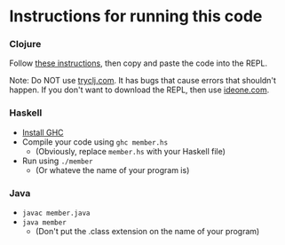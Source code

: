 # Instructions for running this code

### Clojure

Follow [these instructions](https://clojure.org/guides/getting_started), then copy and paste the code into the REPL.

Note: Do NOT use [tryclj.com](http://www.tryclj.com). It has bugs that cause errors that shouldn't happen.
If you don't want to download the REPL, then use [ideone.com](https://ideone.com).

### Haskell

 - [Install GHC](https://www.haskell.org/ghc/download_ghc_7_6_1)
 - Compile your code using `ghc member.hs`
   - (Obviously, replace `member.hs` with your Haskell file)
 - Run using `./member`
   - (Or whateve the name of your program is)

### Java

 - `javac member.java`
 - `java member`
   - (Don't put the .class extension on the name of your program)
